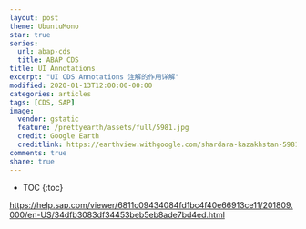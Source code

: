 ```yaml
---
layout: post
theme: UbuntuMono
star: true
series:
  url: abap-cds
  title: ABAP CDS
title: UI Annotations
excerpt: "UI CDS Annotations 注解的作用详解"
modified: 2020-01-13T12:00:00-00:00
categories: articles
tags: [CDS, SAP]
image:
  vendor: gstatic
  feature: /prettyearth/assets/full/5981.jpg
  credit: Google Earth
  creditlink: https://earthview.withgoogle.com/shardara-kazakhstan-5981
comments: true
share: true
---
```


* TOC
{:toc}

https://help.sap.com/viewer/6811c09434084fd1bc4f40e66913ce11/201809.000/en-US/34dfb3083df34453beb5eb8ade7bd4ed.html

